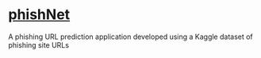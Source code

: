 # [phishNet](https://brianndlovuc964-revelator.pythonanywhere.com/)
A phishing URL prediction application developed using a Kaggle dataset of phishing site URLs
